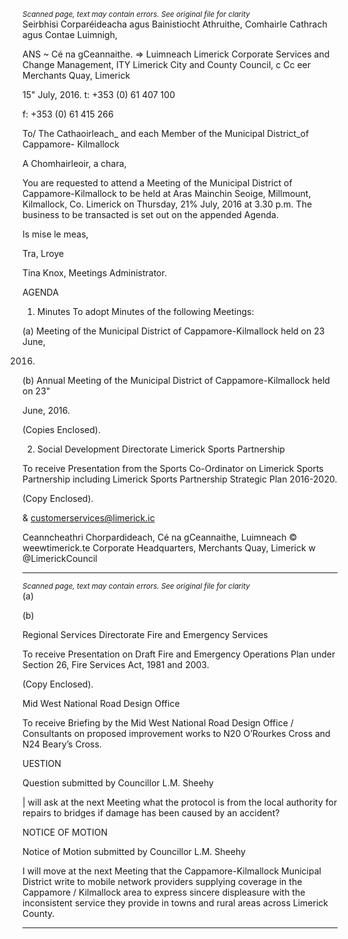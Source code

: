 *<small>Scanned page, text may contain errors. See original file for clarity</small>*  
Seirbhisi Corparéideacha agus Bainistiocht Athruithe,
Comhairle Cathrach agus Contae Luimnigh,

ANS ~ Cé na gCeannaithe.
=> Luimneach
Limerick Corporate Services and Change Management,
ITY Limerick City and County Council,
c Cc eer Merchants Quay,
Limerick

15" July, 2016. t: +353 (0) 61 407 100

f: +353 (0) 61 415 266

To/ The Cathaoirleach_ and each Member of the Municipal District_of Cappamore-
Kilmallock

A Chomhairleoir, a chara,

You are requested to attend a Meeting of the Municipal District of Cappamore-Kilmallock to be
held at Aras Mainchin Seoige, Millmount, Kilmallock, Co. Limerick on Thursday, 21% July, 2016
at 3.30 p.m. The business to be transacted is set out on the appended Agenda.

Is mise le meas,

Tra, Lroye

Tina Knox,
Meetings Administrator.

AGENDA

1. Minutes
To adopt Minutes of the following Meetings:

(a) Meeting of the Municipal District of Cappamore-Kilmallock held on 23 June,

2016.
(b) Annual Meeting of the Municipal District of Cappamore-Kilmallock held on 23"

June, 2016.

(Copies Enclosed).

2. Social Development Directorate
Limerick Sports Partnership

To receive Presentation from the Sports Co-Ordinator on Limerick Sports Partnership
including Limerick Sports Partnership Strategic Plan 2016-2020.

(Copy Enclosed).

& customerservices@limerick.ic

Ceanncheathri Chorpardideach, Cé na gCeannaithe, Luimneach © weewtimerick.te
Corporate Headquarters, Merchants Quay, Limerick w @LimerickCouncil

---
*<small>Scanned page, text may contain errors. See original file for clarity</small>*  
(a)

(b)

Regional Services Directorate
Fire and Emergency Services

To receive Presentation on Draft Fire and Emergency Operations Plan under Section 26,
Fire Services Act, 1981 and 2003.

(Copy Enclosed).

Mid West National Road Design Office

To receive Briefing by the Mid West National Road Design Office / Consultants on
proposed improvement works to N20 O’Rourkes Cross and N24 Beary’s Cross.

UESTION

Question submitted by Councillor L.M. Sheehy

| will ask at the next Meeting what the protocol is from the local authority for repairs to
bridges if damage has been caused by an accident?

NOTICE OF MOTION

Notice of Motion submitted by Councillor L.M. Sheehy

I will move at the next Meeting that the Cappamore-Kilmallock Municipal District write
to mobile network providers supplying coverage in the Cappamore / Kilmallock area to
express sincere displeasure with the inconsistent service they provide in towns and
rural areas across Limerick County.

---
